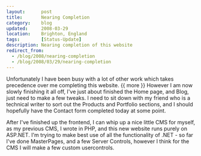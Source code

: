 ```yaml
---
layout:      post
title:       Nearing Completion
category:    blog
updated:     2008-03-29
location:    Brighton, England
tags:        [Status-Update]
description: Nearing completion of this website
redirect_from:
  - /blog/2008/nearing-completion
  - /blog/2008/03/29/nearing-completion
---
```

Unfortunately I have been busy with a lot of other work which takes precedence over me completing this website.
{{ more }}
However I am now slowly finishing it all off, I've just about finished the Home page, and Blog, just need to make a few tweaks. I need to sit down with my friend who is a technical writer to sort out the Products and Portfolio sections, and I should hopefully have the Contact form completed today at some point.

After I've finished up the frontend, I can whip up a nice little CMS for myself, as my previous CMS, I wrote in PHP, and this new website runs purely on ASP.NET. I'm trying to make best use of all the functionality of .NET - so far I've done MasterPages, and a few Server Controls, however I think for the CMS I will make a few custom usercontrols.
